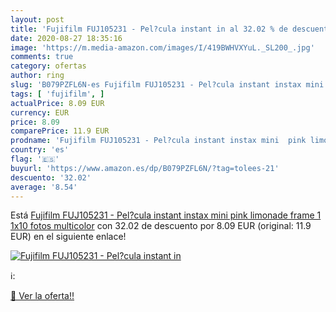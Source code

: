 ```yaml
---
layout: post
title: 'Fujifilm FUJ105231 - Pel?cula instant in al 32.02 % de descuento'
date: 2020-08-27 18:35:16
image: 'https://m.media-amazon.com/images/I/419BWHVXYuL._SL200_.jpg'
comments: true
category: ofertas
author: ring
slug: 'B079PZFL6N-es Fujifilm FUJ105231 - Pel?cula instant instax mini pink...'
tags: [ 'fujifilm', ]
actualPrice: 8.09 EUR
currency: EUR
price: 8.09
comparePrice: 11.9 EUR
prodname: 'Fujifilm FUJ105231 - Pel?cula instant instax mini  pink limonade frame 1  1x10 fotos  multicolor'
country: 'es'
flag: '🇪🇸'
buyurl: 'https://www.amazon.es/dp/B079PZFL6N/?tag=tolees-21'
descuento: '32.02'
average: '8.54'
---
```


Está [Fujifilm FUJ105231 - Pel?cula instant instax mini  pink limonade frame 1  1x10 fotos  multicolor](https://www.amazon.es/dp/B079PZFL6N/?tag=tolees-21) con 32.02 de descuento por 8.09 EUR (original: 11.9 EUR) en el siguiente enlace!

[![Fujifilm FUJ105231 - Pel?cula instant in](https://m.media-amazon.com/images/I/419BWHVXYuL._SL200_.jpg)](https://www.amazon.es/dp/B079PZFL6N/?tag=tolees-21)

ℹ️:


[🛒 Ver la oferta!!](https://www.amazon.es/dp/B079PZFL6N/?tag=tolees-21)
